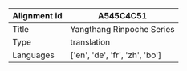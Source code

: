 |Alignment id | A545C4C51
| --- | --- 
|Title | Yangthang Rinpoche Series 
|Type | translation
|Languages | ['en', 'de', 'fr', 'zh', 'bo']